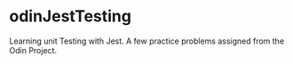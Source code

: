 # odinJestTesting
Learning unit Testing with Jest. A few practice problems assigned from the Odin Project. 
